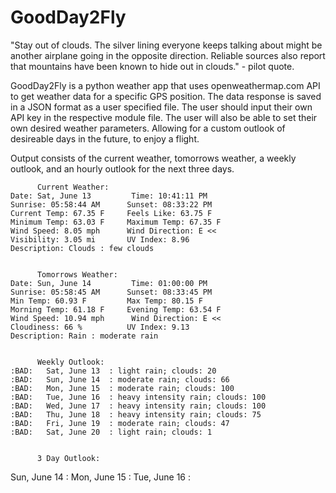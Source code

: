 # GoodDay2Fly
"Stay out of clouds. The silver lining everyone keeps talking about might be another airplane going in the opposite direction. Reliable sources also report that mountains have been known to hide out in clouds." - pilot quote.

GoodDay2Fly is a python weather app that uses openweathermap.com API to get weather data for a specific GPS position. The data response is saved in a JSON format as a user specified file. The user should input their own API key in the respective module file. The user will also be able to set their own desired weather parameters. Allowing for a custom outlook of desireable days in the future, to enjoy a flight.

Output consists of the current weather, tomorrows weather, a weekly outlook, and an hourly outlook for the next three days.

          Current Weather:
    Date: Sat, June 13         Time: 10:41:11 PM
    Sunrise: 05:58:44 AM      Sunset: 08:33:22 PM
    Current Temp: 67.35 F     Feels Like: 63.75 F
    Minimum Temp: 63.03 F     Maximum Temp: 67.35 F
    Wind Speed: 8.05 mph      Wind Direction: E <<
    Visibility: 3.05 mi       UV Index: 8.96
    Description: Clouds : few clouds


          Tomorrows Weather:
    Date: Sun, June 14         Time: 01:00:00 PM
    Sunrise: 05:58:45 AM      Sunset: 08:33:45 PM
    Min Temp: 60.93 F         Max Temp: 80.15 F
    Morning Temp: 61.18 F     Evening Temp: 63.54 F
    Wind Speed: 10.94 mph      Wind Direction: E <<
    Cloudiness: 66 %          UV Index: 9.13
    Description: Rain : moderate rain


          Weekly Outlook:
    :BAD:   Sat, June 13  : light rain; clouds: 20
    :BAD:   Sun, June 14  : moderate rain; clouds: 66
    :BAD:   Mon, June 15  : moderate rain; clouds: 100
    :BAD:   Tue, June 16  : heavy intensity rain; clouds: 100
    :BAD:   Wed, June 17  : heavy intensity rain; clouds: 100
    :BAD:   Thu, June 18  : heavy intensity rain; clouds: 75
    :BAD:   Fri, June 19  : moderate rain; clouds: 47
    :BAD:   Sat, June 20  : light rain; clouds: 1


          3 Day Outlook:
  Sun, June 14 :
  Mon, June 15 :
  Tue, June 16 :
  
  
